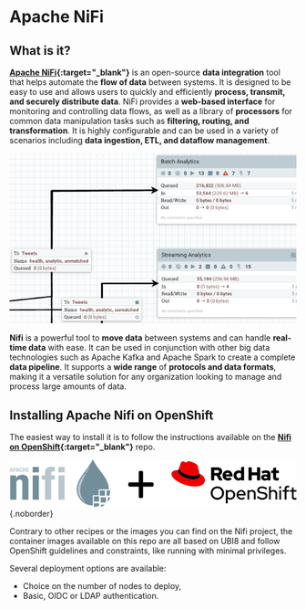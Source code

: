 # Apache NiFi

## What is it?

**[Apache NiFi](https://nifi.apache.org/){:target="_blank"}** is an open-source **data integration** tool that helps automate the **flow of data** between systems. It is designed to be easy to use and allows users to quickly and efficiently **process, transmit, and securely distribute data**. NiFi provides a **web-based interface** for monitoring and controlling data flows, as well as a library of **processors** for common data manipulation tasks such as **filtering, routing, and transformation**. It is highly configurable and can be used in a variety of scenarios including **data ingestion, ETL, and dataflow management**.

![NiFi preview](img/nifi-prview.png)

**Nifi** is a powerful tool to **move data** between systems and can handle **real-time data** with ease. It can be used in conjunction with other big data technologies such as Apache Kafka and Apache Spark to create a complete **data pipeline**. It supports a **wide range** of **protocols and data formats**, making it a versatile solution for any organization looking to manage and process large amounts of data.

## Installing Apache Nifi on OpenShift

The easiest way to install it is to follow the instructions available on the **[Nifi on OpenShift](https://github.com/guimou/nifi-on-openshift){:target="_blank"}** repo.

![Nifi on OpenShift](img/nifi-openshift.png){.noborder}

Contrary to other recipes or the images you can find on the Nifi project, the container images available on this repo are all based on UBI8 and follow OpenShift guidelines and constraints, like running with minimal privileges.

Several deployment options are available:

- Choice on the number of nodes to deploy,
- Basic, OIDC or LDAP authentication.
